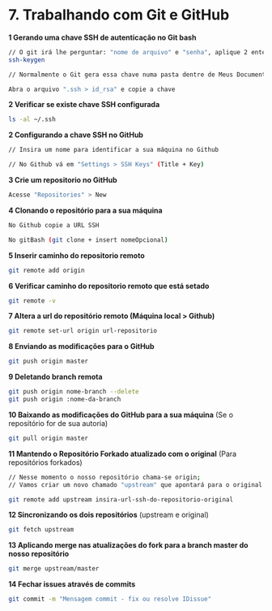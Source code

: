 # 7. Trabalhando com Git e GitHub

**1 Gerando uma chave SSH de autenticação no Git bash**
```bash
// O git irá lhe perguntar: "nome de arquivo" e "senha", aplique 2 enters e ignore se for conveniente
ssh-keygen

// Normalmente o Git gera essa chave numa pasta dentre de Meus Documentos

Abra o arquivo ".ssh > id_rsa" e copie a chave
```

**2 Verificar se existe chave SSH configurada**
```bash
ls -al ~/.ssh
```

**2 Configurando a chave SSH no GitHub**
```bash
// Insira um nome para identificar a sua máquina no Github

// No Github vá em "Settings > SSH Keys" (Title + Key)
```

**3 Crie um repositorio no GitHub**
```bash
Acesse "Repositories" > New
```

**4 Clonando o repositório para a sua máquina**
```bash
No Github copie a URL SSH

No gitBash (git clone + insert nomeOpcional)
```

**5 Inserir caminho do repositorio remoto**
```bash
git remote add origin
```

**6 Verificar caminho do repositorio remoto que está setado**
```bash
git remote -v
```

**7 Altera a url do repositório remoto (Máquina local > Github)**
```bash
git remote set-url origin url-repositorio
```

**8 Enviando as modificações para o GitHub**
```bash
git push origin master
```

**9 Deletando branch remota**
```bash
git push origin nome-branch --delete
git push origin :nome-da-branch
```

**10 Baixando as modificações do GitHub para a sua máquina** (Se o repositório for de sua autoria)
```bash
git pull origin master
```

**11 Mantendo o Repositório Forkado atualizado com o original** (Para repositórios forkados)
```bash
// Nesse momento o nosso repositório chama-se origin;
// Vamos criar um novo chamado "upstream" que apontará para o original.

git remote add upstream insira-url-ssh-do-repositorio-original
```

**12 Sincronizando os dois repositórios** (upstream e original)
```bash
git fetch upstream
```

**13 Aplicando merge nas atualizações do fork para a branch master do nosso repositório**
```bash
git merge upstream/master
```

**14 Fechar issues através de commits**
```bash
git commit -m "Mensagem commit - fix ou resolve IDissue"
```
